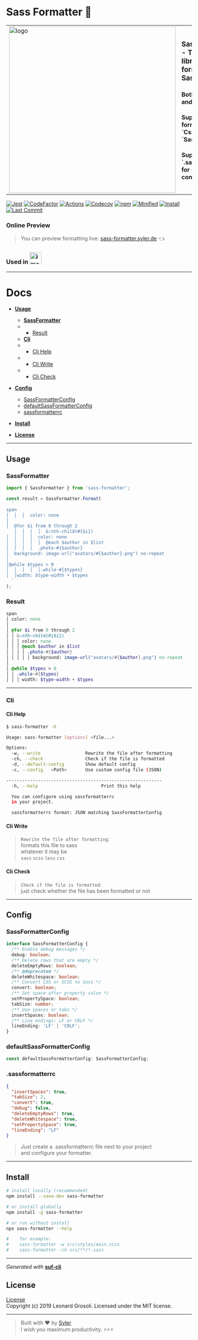 <h1>
   Sass Formatter 🐍
</h1>

<table>
  <tr>
    <td>
      <img width="452" alt="logo" src="https://github.com/user-attachments/assets/2c675dcf-6db6-4b16-96ce-707ae36f7a3c" />
    </td>
    <td>
      <h3>
        <strong>Sass Formatter</strong> - TypeScript 🚀 library for formatting Sass <br />
        <h4>Both within code and as a CLI</h4> 
        <h4>Supports formatting for [ `Css`, `Scss`, `Sass`, `Less` ]</h4> 
        <h4>Supports `.sassformatterrc` for custom configuration </h4>
      </h3>
    </td>
  </tr>
</table>

<span id="BADGE_GENERATION_MARKER_0"></span>
[![Jest](https://jestjs.io/img/jest-badge.svg)](https://github.com/facebook/jest)
[![CodeFactor](https://www.codefactor.io/repository/github/therealsyler/sass-formatter/badge)](https://www.codefactor.io/repository/github/therealsyler/sass-formatter)
[![Actions](https://github.com/TheRealSyler/sass-formatter/actions/workflows/main.yml/badge.svg)](https://github.com/TheRealSyler/sass-formatter/actions/workflows/main.yml)
[![Codecov](https://codecov.io/gh/TheRealSyler/sass-formatter/branch/master/graph/badge.svg)](https://codecov.io/gh/TheRealSyler/sass-formatter)
[![npm](https://img.shields.io/npm/v/sass-formatter?color=green)](https://www.npmjs.com/package/sass-formatter)
[![Minified](https://img.shields.io/bundlephobia/min/sass-formatter)](https://bundlephobia.com/result?p=sass-formatter)
[![Install](https://badgen.net/packagephobia/install/sass-formatter)](https://packagephobia.now.sh/result?p=sass-formatter)
[![Last Commit](https://img.shields.io/github/last-commit/TheRealSyler/sass-formatter)](https://github.com/TheRealSyler/sass-formatter)

### Online Preview

> You can preview formatting live: [sass-formatter.syler.de](https://sass-formatter.syler.de/) 👈

### Used in <img width="32" alt="image" src="https://github.com/user-attachments/assets/f1ba02eb-aae7-40a1-a3d1-843b0b9bc3d8" />

---

# Docs

- **[Usage](#usage)**
  - **[SassFormatter](#sassformatter)**
  - - [Result](#result)
  - **[Cli](#Cli)**
  - - [Cli Help](#cli-help)
  - - [Cli Write](#cli-write)
  - - [Cli Check](#cli-check)

- **[Config](#config)**
  - [SassFormatterConfig](#sassformatterconfig)
  - [defaultSassFormatterConfig](#defaultsassformatterconfig)
  - [sassformatterrc](#sassformatterrc)

- **[Install](#install)**
- **[License](#license)**

---

## Usage

### SassFormatter

```typescript
import { SassFormatter } from 'sass-formatter';

const result = SassFormatter.Format(
  `
span
│  │  │  color: none
│
│  @for $i from 0 through 2
   │  │  │  │  &:nth-child(#{$i})
│  │  │  │  color: none
│  │  │  │  │  @each $author in $list
│  │  │  │  .photo-#{$author}
│  background: image-url("avatars/#{$author}.png") no-repeat
│
│@while $types > 0
│  │  │  │  │.while-#{$types}
│  │width: $type-width + $types
  `
);
```

### Result

```sass
span
│ color: none
│
│ @for $i from 0 through 2
│ │ &:nth-child(#{$i})
│ │ │ color: none
│ │ │ @each $author in $list
│ │ │ │ .photo-#{$author}
│ │ │ │ │ background: image-url("avatars/#{$author}.png") no-repeat
│
│ @while $types > 0
│ │ .while-#{$types}
│ │ │ width: $type-width + $types
```

---

### Cli

#### Cli Help

```bash
$ sass-formatter -h

Usage: sass-formatter [options] <file...>

Options:
  -w, --write                 Rewrite the file after formatting
  -ch, --check                Check if the file is formatted
  -d, --default-config        Show default config
  -c, --config   <Path>       Use custom config file (JSON)

-----------------------------------------------------------
  -h, --help                        Print this help

  You can configure using sassformatterrc
  in your project.

  sassformatterrc format: JSON matching SassFormatterConfig

```

#### Cli Write

> `Rewrite the file after formatting`: <br/>
> formats this file to sass <br/>
> whatever it may be <br/>
> `sass` `scss` `less` `css` <br/>

#### Cli Check

> `Check if the file is formatted`: <br/>
> just check whether the file has been formatted or not <br/>

---

## Config

### SassFormatterConfig

```ts
interface SassFormatterConfig {
  /** Enable debug messages */
  debug: boolean;
  /** Delete rows that are empty */
  deleteEmptyRows: boolean;
  /** @deprecated */
  deleteWhitespace: boolean;
  /** Convert CSS or SCSS to Sass */
  convert: boolean;
  /** Set space after property colon */
  setPropertySpace: boolean;
  tabSize: number;
  /** Use spaces or tabs */
  insertSpaces: boolean;
  /** Line endings: LF or CRLF */
  lineEnding: 'LF' | 'CRLF';
}
```

### defaultSassFormatterConfig

```ts
const defaultSassFormatterConfig: SassFormatterConfig;
```

### .sassformatterrc

```json
{
  "insertSpaces": true,
  "tabSize": 2,
  "convert": true,
  "debug": false,
  "deleteEmptyRows": true,
  "deleteWhitespace": true,
  "setPropertySpace": true,
  "lineEnding": "LF"
}
```

> Just create a .sassformatterrc file next to your project <br/>
> and configure your formatter.

---

## Install

```bash
# install locally (recommended)
npm install --save-dev sass-formatter

# or install globally
npm install -g sass-formatter

# or run without install
npx sass-formatter --help

#    for example:
#    sass-formatter -w src/styles/main.scss
#    sass-formatter -ch src/**/*.sass

```

---

_Generated with_ **[suf-cli](https://www.npmjs.com/package/suf-cli)**

## License

[License](LICENSE) <br />
Copyright (c) 2019 Leonard Grosoli. Licensed under the MIT license.

---

> Built with ❤️ by [Syler](https://github.com/TheRealSyler) <br />
> I wish you maximum productivity. ⚡⚡⚡
